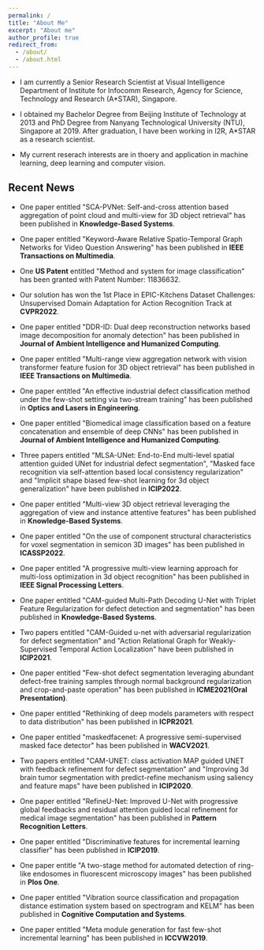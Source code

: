 ```yaml
---
permalink: /
title: "About Me"
excerpt: "About me"
author_profile: true
redirect_from: 
  - /about/
  - /about.html
---
```


- I am currently a Senior Research Scientist at Visual Intelligence Department of Institute for Infocomm Research, Agency for Science, Technology and Research (A*STAR), Singapore. 

- I obtained my Bachelor Degree from Beijing Institute of Technology at 2013 and PhD Degree from Nanyang Technological University (NTU), Singapore at 2019. After graduation, I have been working in I2R, A*STAR as a research scientist.

- My current reserach interests are in thoery and application in machine learning, deep learning and computer vision.

## Recent News
- One paper entitled "SCA-PVNet: Self-and-cross attention based aggregation of point cloud and multi-view for 3D object retrieval" has been published in **Knowledge-Based Systems**.
  
- One paper entitled "Keyword-Aware Relative Spatio-Temporal Graph Networks for Video Question Answering" has been published in **IEEE Transactions on Multimedia**.
  
- One **US Patent** entitled "Method and system for image classification" has been granted with Patent Number: 11836632.
  
- Our solution has won the 1st Place in EPIC-Kitchens Dataset Challenges: Unsupervised
Domain Adaptation for Action Recognition Track at **CVPR2022**.

- One paper entitled "DDR-ID: Dual deep reconstruction networks based image decomposition for anomaly detection" has been published in **Journal of Ambient Intelligence and Humanized Computing**.
  
- One paper entitled "Multi-range view aggregation network with vision transformer feature fusion for 3D object retrieval" has been published in **IEEE Transactions on Multimedia**.
  
- One paper entitled "An effective industrial defect classification method under the few-shot setting via two-stream training" has been published in **Optics and Lasers in Engineering**.
  
- One paper entitled "Biomedical image classification based on a feature concatenation and ensemble of deep CNNs" has been published in **Journal of Ambient Intelligence and Humanized Computing**.

- Three papers entitled "MLSA-UNet: End-to-End multi-level spatial attention guided UNet for industrial defect segmentation", "Masked face recognition via self-attention based local consistency regularization" and "Implicit shape biased few-shot learning for 3d object generalization" have been published in **ICIP2022**.

- One paper entitled "Multi-view 3D object retrieval leveraging the aggregation of view and instance attentive features" has been published in **Knowledge-Based Systems**.

- One paper entitled "On the use of component structural characteristics for voxel segmentation in semicon 3D images" has been published in **ICASSP2022**.

- One paper entitled "A progressive multi-view learning approach for multi-loss optimization in 3d object recognition" has been published in **IEEE Signal Processing Letters**.

- One paper entitled "CAM-guided Multi-Path Decoding U-Net with Triplet Feature Regularization for defect detection and segmentation" has been published in **Knowledge-Based Systems**.

- Two papers entitled "CAM-Guided u-net with adversarial regularization for defect segmentation" and "Action Relational Graph for Weakly-Supervised Temporal Action Localization" have been published in **ICIP2021**.

- One paper entitled "Few-shot defect segmentation leveraging abundant defect-free training samples through normal background regularization and crop-and-paste operation" has been published in **ICME2021(Oral Presentation)**.

- One paper entitled "Rethinking of deep models parameters with respect to data distribution" has been published in **ICPR2021**.

- One paper entitled "maskedfacenet: A progressive semi-supervised masked face detector" has been published in **WACV2021**.

- Two papers entitled "CAM-UNET: class activation MAP guided UNET with feedback refinement for defect segmentation" and "Improving 3d brain tumor segmentation with predict-refine mechanism using saliency and feature maps" have been published in **ICIP2020**.

- One paper entitled "RefineU-Net: Improved U-Net with progressive global feedbacks and residual attention guided local refinement for medical image segmentation" has been published in **Pattern Recognition Letters**.

- One paper entitled "Discriminative features for incremental learning classifier" has been published in **ICIP2019**.

- One paper entitle "A two-stage method for automated detection of ring-like endosomes in fluorescent microscopy images" has been published in **Plos One**.

- One paper entitled "Vibration source classification and propagation distance estimation system based on spectrogram and KELM" has been published in **Cognitive Computation and Systems**.

- One paper entitled "Meta module generation for fast few-shot incremental learning" has been published in **ICCVW2019**.
